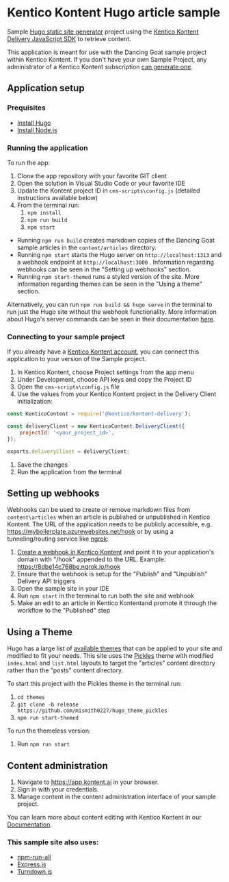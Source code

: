 # Kentico Kontent Hugo article sample
Sample [Hugo static site generator](https://gohugo.io/) project using the [Kentico Kontent Delivery JavaScript SDK](https://github.com/Kentico/kontent-delivery-sdk-js) to retrieve content.

This application is meant for use with the Dancing Goat sample project within Kentico Kontent. If you don't have your own Sample Project, any administrator of a Kentico Kontent subscription [can generate one](https://app.kontent.ai/sample-project-generator).

## Application setup

### Prequisites
- [Install Hugo](https://gohugo.io/getting-started/installing)
- [Install Node.js](https://nodejs.org/en/)

### Running the application
To run the app:
1. Clone the app repository with your favorite GIT client
1. Open the solution in Visual Studio Code or your favorite IDE
1. Update the Kontent project ID in `cms-scripts\config.js` (detailed instructions available below)
1. From the terminal run:
   1. `npm install`
   1. `npm run build`
   1. `npm start`
   
- Running `npm run build` creates markdown copies of the Dancing Goat sample articles in the `content/articles` directory.
- Running `npm start` starts the Hugo server on `http://localhost:1313` and a webhook endpoint at `http://localhost:3000` . Information regarding webhooks can be seen in the "Setting up webhooks" section.
- Running `npm start-themed` runs a styled version of the site. More information regarding themes can be seen in the "Using a theme" section.

Alternatively, you can run `npm run build && hugo serve` in the terminal to run just the Hugo site without the webhook functionality. More information about Hugo's server commands can be seen in their documentation [here](https://gohugo.io/commands/hugo_server/#readout).

### Connecting to your sample project
If you already have a [Kentico Kontent account](https://app.kontent.ai), you can connect this application to your version of the Sample project.

1. In Kentico Kontent, choose Project settings from the app menu
1. Under Development, choose API keys and copy the Project ID
1. Open the `cms-scripts\config.js` file
1. Use the values from your Kentico Kontent project in the Delivery Client initialization:

```javascript
const KenticoContent = require('@kentico/kontent-delivery');

const deliveryClient = new KenticoContent.DeliveryClient({
    projectId: '<your_project_id>',
});

exports.deliveryClient = deliveryClient;
```
1. Save the changes
1. Run the application from the terminal

## Setting up webhooks
Webhooks can be used to create or remove markdown files from `content\articles` when an article is published or unpublished in Kentico Kontent. The URL of the application needs to be publicly accessible, e.g. https://myboilerplate.azurewebsites.net/hook or by using a tunneling/routing service like [ngrok](https://ngrok.com/):

1. [Create a webhook in Kentico Kontent](https://docs.kontent.ai/tutorials/develop-apps/integrate/webhooks#a-create-a-webhook) and point it to your application's domain with "/hook" appended to the URL. Example: https://8dbe14c768be.ngrok.io/hook
1. Ensure that the webhook is setup for the "Publish" and "Unpublish" Delivery API triggers
1. Open the sample site in your IDE
1. Run `npm start` in the terminal to run both the site and webhook
1. Make an edit to an article in Kentico Kontentand promote it through the workflow to the "Published" step

## Using a Theme
Hugo has a large list of [available themes](https://themes.gohugo.io/) that can be applied to your site and modified to fit your needs. This site uses the [Pickles](https://github.com/mismith0227/hugo_theme_pickles/tree/release) theme with modified `index.html` and `list.html` layouts to target the "articles" content directory rather than the "posts" content directory.

To start this project with the Pickles theme in the terminal run:
1. `cd themes`
1. `git clone -b release https://github.com/mismith0227/hugo_theme_pickles`
1. `npm run start-themed`

To run the themeless version:
1. Run `npm run start`

## Content administration
1. Navigate to <https://app.kontent.ai> in your browser.
1. Sign in with your credentials.
1. Manage content in the content administration interface of your sample project.

You can learn more about content editing with Kentico Kontent in our [Documentation](https://docs.kontent.ai/).

### This sample site also uses:

- [npm-run-all](https://github.com/mysticatea/npm-run-all/tree/bf91f94ce597aa61da37d2e4208ce8c48bc86673)
- [Express.js](https://expressjs.com/)
- [Turndown.js](https://github.com/domchristie/turndown)
